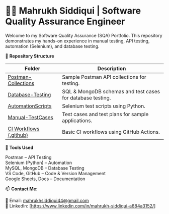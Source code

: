 # 👩‍💻 Mahrukh Siddiqui | Software Quality Assurance Engineer

Welcome to my Software Quality Assurance (SQA) Portfolio. This repository demonstrates my hands-on experience in manual testing, API testing, automation (Selenium), and database testing.

📂 **Repository Structure** 

| Folder               | Description                                      |
|----------------------|--------------------------------------------------|
| [Postman-Collections](https://github.com/mahrukhsiddiqui44/Postman-Collections.git) | Sample Postman API collections for testing.      |
| [Database-Testing](https://github.com/mahrukhsiddiqui44/Database-Testing.git)      | SQL & MongoDB schemas and test cases for database testing. |
| [AutomationScripts](https://github.com/mahrukhsiddiqui44/Automation-Scripts.git)   | Selenium test scripts using Python.              |
| [Manual-TestCases](https://github.com/mahrukhsiddiqui44/Manual-Testing.git)        | Test cases and test plans for sample applications. |
| [CI Workflows (.github)](https://github.com/mahrukhsiddiqui44/.github.git)         | Basic CI workflows using GitHub Actions.         |



🔧 **Tools Used**

Postman – API Testing  
Selenium (Python) – Automation  
MySQL, MongoDB – Database Testing  
VS Code, GitHub – Code & Version Management  
Google Sheets, Docs – Documentation


📫 **Contact Me:**  

📧 Email: mahrukhsiddiqui44@gmail.com  
🔗 LinkedIn: [https://www.linkedin.com/in/mahrukh-siddiqui-a684a3152/]

